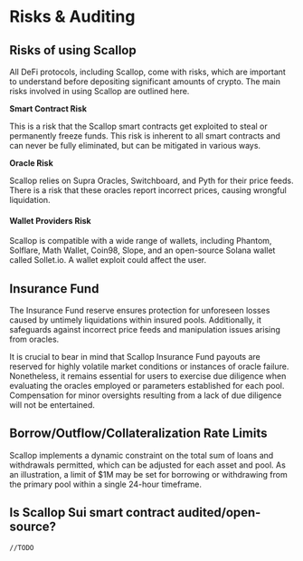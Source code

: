 # Risks & Auditing

## Risks of using Scallop

All DeFi protocols, including Scallop, come with risks, which are important to understand before depositing significant amounts of crypto. The main risks involved in using Scallop are outlined here.

**Smart Contract Risk**

This is a risk that the Scallop smart contracts get exploited to steal or permanently freeze funds. This risk is inherent to all smart contracts and can never be fully eliminated, but can be mitigated in various ways.

**Oracle Risk**

Scallop relies on Supra Oracles, Switchboard, and Pyth for their price feeds. There is a risk that these oracles report incorrect prices, causing wrongful liquidation.

#### Wallet Providers **Risk**

Scallop is compatible with a wide range of wallets, including Phantom, Solflare, Math Wallet, Coin98, Slope, and an open-source Solana wallet called Sollet.io. A wallet exploit could affect the user.

## Insurance Fund

The Insurance Fund reserve ensures protection for unforeseen losses caused by untimely liquidations within insured pools. Additionally, it safeguards against incorrect price feeds and manipulation issues arising from oracles.

It is crucial to bear in mind that Scallop Insurance Fund payouts are reserved for highly volatile market conditions or instances of oracle failure. Nonetheless, it remains essential for users to exercise due diligence when evaluating the oracles employed or parameters established for each pool. Compensation for minor oversights resulting from a lack of due diligence will not be entertained.

## Borrow/Outflow/Collateralization Rate Limits

Scallop implements a dynamic constraint on the total sum of loans and withdrawals permitted, which can be adjusted for each asset and pool. As an illustration, a limit of $1M may be set for borrowing or withdrawing from the primary pool within a single 24-hour timeframe.



## Is Scallop Sui smart contract audited/open-source?

`//TODO`
